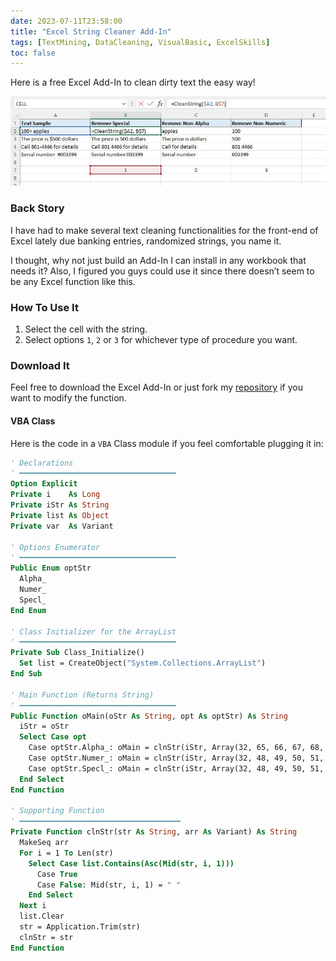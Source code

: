 ```yaml
---
date: 2023-07-11T23:58:00
title: "Excel String Cleaner Add-In"
tags: [TextMining, DataCleaning, VisualBasic, ExcelSkills]
toc: false
---
```


Here is a free Excel Add-In to clean dirty text the easy way!

![PictureExample](ExcelAddIn.jpg)

### Back Story

I have had to make several text cleaning functionalities for the front-end of
Excel lately due banking entries, randomized strings, you name it.

I thought, why not just build an Add-In I can install in any workbook that
needs it? Also, I figured you guys could use it since there doesn’t seem to be
any Excel function like this.

### How To Use It

1. Select the cell with the string.
2. Select options `1`, `2` or `3` for whichever type of procedure you want.

### Download It

Feel free to download the Excel Add-In or just fork my [repository](https://github.com/alanoakes/CleanString_ExcelAddIn)
if you want to modify the function.

#### VBA Class

Here is the code in a `VBA` Class module if you feel comfortable plugging it in:

```vb
' Declarations
' ━━━━━━━━━━━━━━━━━━━━━━━━━━━━━━━━━━━
Option Explicit
Private i    As Long
Private iStr As String
Private list As Object
Private var  As Variant

' Options Enumerator
' ━━━━━━━━━━━━━━━━━━━━━━━━━━━━━━━━━━━
Public Enum optStr
  Alpha_
  Numer_
  Specl_
End Enum

' Class Initializer for the ArrayList
' ━━━━━━━━━━━━━━━━━━━━━━━━━━━━━━━━━━━
Private Sub Class_Initialize()
  Set list = CreateObject("System.Collections.ArrayList")
End Sub

' Main Function (Returns String)
' ━━━━━━━━━━━━━━━━━━━━━━━━━━━━━━━━━━━
Public Function oMain(oStr As String, opt As optStr) As String
  iStr = oStr
  Select Case opt
    Case optStr.Alpha_: oMain = clnStr(iStr, Array(32, 65, 66, 67, 68, 69, 70, 71, 72, 73, 74, 75, 76, 77, 78, 79, 80, 81, 82, 83, 84, 85, 86, 87, 88, 89, 90, 97, 98, 99, 100, 101, 102, 103, 104, 105, 106, 107, 108, 109, 110, 111, 112, 113, 114, 115, 116, 117, 118, 119, 120, 121, 122))
    Case optStr.Numer_: oMain = clnStr(iStr, Array(32, 48, 49, 50, 51, 52, 53, 54, 55, 56, 57))
    Case optStr.Specl_: oMain = clnStr(iStr, Array(32, 48, 49, 50, 51, 52, 53, 54, 55, 56, 57, 65, 66, 67, 68, 69, 70, 71, 72, 73, 74, 75, 76, 77, 78, 79, 80, 81, 82, 83, 84, 85, 86, 87, 88, 89, 90, 97, 98, 99, 100, 101, 102, 103, 104, 105, 106, 107, 108, 109, 110, 111, 112, 113, 114, 115, 116, 117, 118, 119, 120, 121, 122))
  End Select
End Function

' Supporting Function
' ━━━━━━━━━━━━━━━━━━━━━━━━━━━━━━━━━━━━
Private Function clnStr(str As String, arr As Variant) As String
  MakeSeq arr
  For i = 1 To Len(str)
    Select Case list.Contains(Asc(Mid(str, i, 1)))
      Case True
      Case False: Mid(str, i, 1) = " "
    End Select
  Next i
  list.Clear
  str = Application.Trim(str)
  clnStr = str
End Function
```

